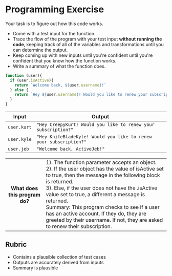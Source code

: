 # Programming Exercise

Your task is to figure out how this code works.

* Come with a test input for the function.
* Trace the flow of the program with your test input **without running the code**, keeping track of all of the variables and transformations until you can determine the output.
* Keep coming up with new inputs until you're confident until you're confident that you know how the function works.
* Write a summary of what the function does.

```js
function (user){
  if (user.isActive){
    return `Welcome back, ${user.username}!`
  } else {
    return `Hey ${user.username}! Would you like to renew your subscription?`
  }
}
```
| Input       |    Output                                                        |
|-------------|------------------------------------------------------------------| 
| `user.kurt` | `"Hey CreepyKurt! Would you like to renew your subscription?"`    |           
| `user.kyle` | `"Hey KnifeBladeKyle! Would you like to renew your subscription?"`|        
| `user.jeb`  | `"Welcome back, ActiveJeb!"`                                      |            

<table>
  <tr>
    <th>What does this program do?</th>
    <td>1). The function parameter accepts an object.<br>
2). If the user object has the value of isActive set to true, then the message in the following block is returned.<br>
3). Else, if the user does not have the .isActive value set to true, a different a message is returned.<br>
Summary: This program checks to see if a user has an active account. If they do, they are greeted by their username. If not, they are asked to renew their subscription.
</td>
  </tr>
</table>

## Rubric

* Contains a plausible collection of test cases
* Outputs are accurately derived from inputs
* Summary is plausible
